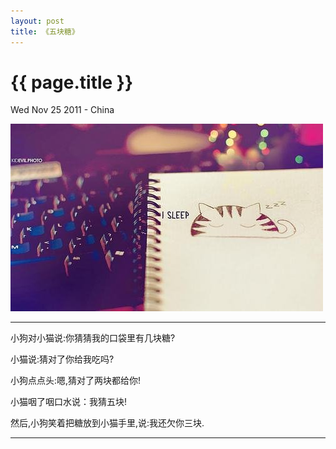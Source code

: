 ```yaml
---
layout: post
title: 《五块糖》
---
```


{{ page.title }}
================

<p class="meta">Wed Nov 25 2011 - China</p>
<p> <img src="/images/five_sugar.jpg" alt=""> </p>
<hr />

</p>小狗对小猫说:你猜猜我的口袋里有几块糖?</p>

</p>小猫说:猜对了你给我吃吗?</p>

</p>小狗点点头:嗯,猜对了两块都给你!</p>

</p>小猫咽了咽口水说：我猜五块!</p>

</p>然后,小狗笑着把糖放到小猫手里,说:我还欠你三块.</p>

<hr />
